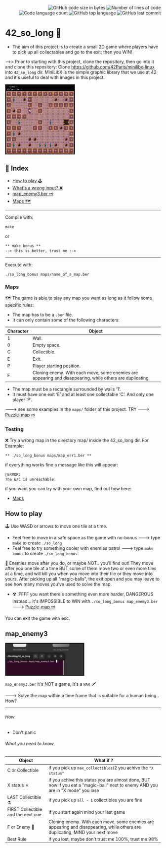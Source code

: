
<p align="right">
	<img alt="GitHub code size in bytes" src="https://img.shields.io/github/languages/code-size/jblackiex/42_so_long?color=lightblue" />
	<img alt="Number of lines of code" src="https://img.shields.io/tokei/lines/github/jblackiex/42_so_long?color=critical" />
	<img alt="Code language count" src="https://img.shields.io/github/languages/count/jblackiex/42_so_long?color=yellow" />
	<img alt="GitHub top language" src="https://img.shields.io/github/languages/top/jblackiex/42_so_long?color=black" />
	<img alt="GitHub last commit" src="https://img.shields.io/github/last-commit/jblackiex/42_so_long?color=green" />
</p>

# 42_so_long 🧙 
* The aim of this project is to create a small 2D game where players have to pick up all collectables and go to the exit; then you WIN!

-->> Prior to starting with this project, clone the repository, then go into it and clone this repository:
Clone https://github.com/42Paris/minilibx-linux into ``42_so_long`` dir.
MiniLibX is the simple graphic library that we use at 42 and it's useful to deal with images in this project.

<img src="https://github.com/jblackiex/42_so_long/blob/7e1f813eb4925cdf4e53cff1a007f151f6e4a9d5/textures/so_long.gif" alt="map_enemy3.ber" style="width:220px;height:220px;" border="3">

## 📜 Index
* [How to play 🕹️](#How-to-play)
* [What's a wrong input? ❌](#Testing)
* [map_enemy3.ber 🗝](#map_enemy3)
* [Maps 🗺](#Maps)

<hr>

Compile with:
```shell
make
```
or
```shell
** make bonus ** 
--> this is better, trust me :->
```
<hr>

Execute with:
```shell
./so_long_bonus maps/name_of_a_map.ber
```

### Maps
🗺 The game is able to play any map you want as long as it follow some specific rules:
* The map has to be a ``.ber`` file.
* It can only contain some of the following characters:

| Character | Object |
| - | - |
| 1 | Wall. |
| 0 | Empty space. |
| C | Collectible. |
| E | Exit. |
| P | Player starting position. |
| F | Cloning enemy. With each move, some enemies are appearing and disappearing, while others are duplicating |

* The map must be a rectangle surrounded by walls ‘1’.
* It must have one exit ‘E’ and at least one collectable ‘C’. And only one player ‘P’.

---> see some examples in the ``maps/`` folder of this project. TRY ---> [Puzzle-map 🗝](#map_enemy3)

### Testing

❌ Try a wrong map in the directory map/ inside the 42_so_long dir. For Example:
```shell
** ./so_long_bonus maps/map_err1.ber **
```
if everything works fine a message like this will appear:

```
🛑ERROR:
The E/C is unreachable.
```
if you want you can try with your own map, find out how here:

* [Maps](#Maps)

## How to play
🕹️ Use WASD or arrows to move one tile at a time.

* Feel free to move in a safe space as the game with no-bonus ---> type ``make`` to create ``./so_long`` 
* Feel free to try something cooler with enemies patrol ---> type ``make bonus`` to create ``./so_long_bonus``

👾 Enemies move after you do, or maybe NOT.. you'll find out! They move after you one tile at a time BUT some of them move two or even more tiles at a time, and will kill you when you move into their tile or they move into yours. After picking up all "magic-balls", the exit open and you may leave to see how many moves you’ve used to solve the map.

* ☢️ IFFFF you want there's something even more harder, DANGEROUS instead... it's IMPOSSIBLE to WIN with ``./so_long_bonus map_enemy3.ber`` ---> [Puzzle-map 🗝](#What-you-need-to-know)

You can exit the game with esc.

## map_enemy3
<img src="https://github.com/jblackiex/42_so_long/blob/757f2d3404e1e4f54b0cafbff9ee7d6018773c2a/map_enemy3.png" alt="map_enemy3.ber" style="width:250px;height:100px;" border="3">

``map_enemy3.ber`` it's NOT a game, it's a ``WAR``  🗡️

---> Solve the map within a time frame that is suitable for a human being.. How?
<hr>

###### How
* Don't panic
###### What you need to know
| Object | What if ? |
| - | - |
| C or Collectible | if you pick up ``max_collectibles``/2 you achive the ``"X status"``
| X status ✗| if you achive this status you are almost done, BUT now if you eat a "magic-ball" next to enemy AND you are in "X mode" you lose |
| LAST Collectible ⚗️| if you pick up ``all - 1`` collectibles you are fine |
| FIRST Collectible and the next one.. | if you start again mind your last game |
| F or Enemy 💎| Cloning enemy. With each move, some enemies are appearing and disappearing, while others are duplicating, MIND your next move |
| Best Rule | if you lost, maybe don't trust me 100%, trust me 98% |
